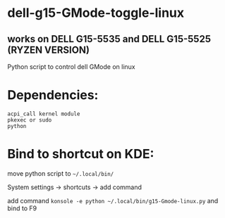 # dell-g15-GMode-toggle-linux

## works on DELL G15-5535 and DELL G15-5525 (RYZEN VERSION)

Python script to control dell GMode on linux

# Dependencies:
    acpi_call kernel module
    pkexec or sudo
    python

# Bind to shortcut on KDE:

move python script to `~/.local/bin/`

System settings -> shortcuts -> add command

add command `konsole -e python ~/.local/bin/g15-Gmode-linux.py` and bind to F9

